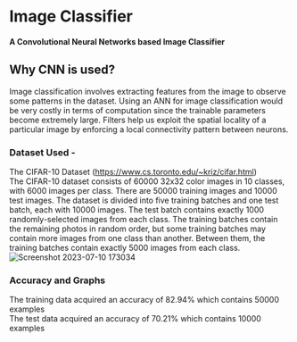 # Image Classifier
#### A Convolutional Neural Networks based Image Classifier
## Why CNN is used?
Image classification involves extracting features from the image to observe some patterns in the dataset. Using an ANN for image classification would be very costly in terms of computation since the trainable parameters become extremely large. Filters help us exploit the spatial locality of a particular image by enforcing a local connectivity pattern between neurons.

### Dataset Used - 
The CIFAR-10 Dataset (https://www.cs.toronto.edu/~kriz/cifar.html) <br>
 The CIFAR-10 dataset consists of 60000 32x32 color images in 10 classes, with 6000 images per class. There are 50000 training images and 10000 test images.
The dataset is divided into five training batches and one test batch, each with 10000 images. The test batch contains exactly 1000 randomly-selected images from each class. The training batches contain the remaining photos in random order, but some training batches may contain more images from one class than another. Between them, the training batches contain exactly 5000 images from each class.<br>
![Screenshot 2023-07-10 173034](https://github.com/saksham1000-mish/Image_Classifier/assets/114898997/f44f3efe-f522-45c1-a291-c93104b8bdf3)

 ### Accuracy and Graphs
 The training data acquired an accuracy of 82.94% which contains 50000 examples <br>
 The test data acquired an accuracy of 70.21% which contains 10000 examples

